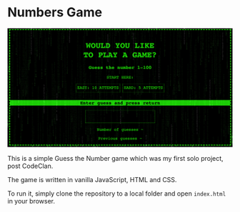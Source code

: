 # Numbers Game

![Screenshot](numbers_game.png)

This is a simple Guess the Number game which was my first solo project, post CodeClan.

The game is written in vanilla JavaScript, HTML and CSS.

To run it, simply clone the repository to a local folder and open ```index.html``` in your browser.

